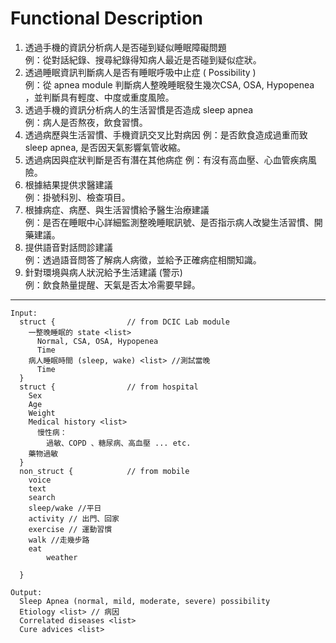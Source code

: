 # Functional Description
1. 透過手機的資訊分析病人是否碰到疑似睡眠障礙問題　<br>
例：從對話紀錄、搜尋紀錄得知病人最近是否碰到疑似症狀。
2. 透過睡眠資訊判斷病人是否有睡眠呼吸中止症 ( Possibility ) <br>
例：從 apnea module 判斷病人整晚睡眠發生幾次CSA, OSA, Hypopenea ，並判斷具有輕度、中度或重度風險。
3. 透過手機的資訊分析病人的生活習慣是否造成 sleep apnea <br>
例：病人是否熬夜，飲食習慣。
4. 透過病歷與生活習慣、手機資訊交叉比對病因
例：是否飲食造成過重而致sleep apnea, 是否因天氣影響氣管收縮。
5. 透過病因與症狀判斷是否有潛在其他病症
例：有沒有高血壓、心血管疾病風險。
6. 根據結果提供求醫建議 <br>
例：掛號科別、檢查項目。
7. 根據病症、病歷、與生活習慣給予醫生治療建議 <br>
例：是否在睡眠中心詳細監測整晚睡眠訊號、是否指示病人改變生活習慣、開藥建議。
8. 提供語音對話問診建議 <br>
例：透過語音問答了解病人病徵，並給予正確病症相關知識。
9. 針對環境與病人狀況給予生活建議 (警示) <br>
例：飲食熱量提醒、天氣是否太冷需要早歸。
---

```
Input:
  struct {                // from DCIC Lab module
    一整晚睡眠的 state <list>
      Normal, CSA, OSA, Hypopenea
      Time
    病人睡眠時間 (sleep, wake) <list> //測試當晚
      Time
  }
  struct {                // from hospital
    Sex
    Age
    Weight
    Medical history <list>
      慢性病：
        過敏、COPD 、糖尿病、高血壓 ... etc.
    藥物過敏
  }
  non_struct {            // from mobile
    voice
    text
    search
    sleep/wake //平日
    activity // 出門、回家
    exercise // 運動習慣
    walk //走幾步路
    eat
		weather

  }
```

```
Output:
  Sleep Apnea (normal, mild, moderate, severe) possibility
  Etiology <list> // 病因
  Correlated diseases <list>
  Cure advices <list>
```
